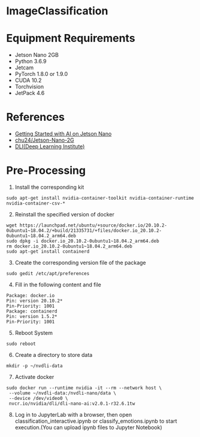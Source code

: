 # ImageClassification
# Equipment Requirements
* Jetson Nano 2GB
* Python 3.6.9
* Jetcam
* PyTorch 1.8.0 or 1.9.0
* CUDA 10.2
* Torchvision
* JetPack 4.6
# References
* [Getting Started with AI on Jetson Nano](https://ithelp.ithome.com.tw/m/articles/10297084)
* [chu24/Jetson-Nano-2G](https://github.com/chu24/Jetson-Nano-2G)
* [DLI(Deep Learning Institute)](https://courses.nvidia.com/courses/course-v1:DLI+S-RX-02+V2/)
# Pre-Processing
1. Install the corresponding kit
  ```
  sudo apt-get install nvidia-container-toolkit nvidia-container-runtime nvidia-container-csv-*
  ```
2. Reinstall the specified version of docker
  ```
  wget https://launchpad.net/ubuntu/+source/docker.io/20.10.2-0ubuntu1~18.04.2/+build/21335731/+files/docker.io_20.10.2-0ubuntu1~18.04.2_arm64.deb
  sudo dpkg -i docker.io_20.10.2-0ubuntu1~18.04.2_arm64.deb
  rm docker.io_20.10.2-0ubuntu1~18.04.2_arm64.deb
  sudo apt-get install containerd
  ```
3. Create the corresponding version file of the package
  ```
  sudo gedit /etc/apt/preferences
  ```
4. Fill in the following content and file
  ```
  Package: docker.io
  Pin: version 20.10.2*
  Pin-Priority: 1001
  Package: containerd
  Pin: version 1.5.2*
  Pin-Priority: 1001
  ```
5. Reboot System
  ```
  sudo reboot
  ```
6. Create a directory to store data
  ```
  mkdir -p ~/nvdli-data
  ```
7. Activate docker
  ```
  sudo docker run --runtime nvidia -it --rm --network host \
   --volume ~/nvdli-data:/nvdli-nano/data \
   --device /dev/video0 \
   nvcr.io/nvidia/dli/dli-nano-ai:v2.0.1-r32.6.1tw
  ```
8. Log in to JupyterLab with a browser, then open classification_interactive.ipynb or classify_emotions.ipynb to start execution.(You can upload ipynb files to Jupyter Notebook)
